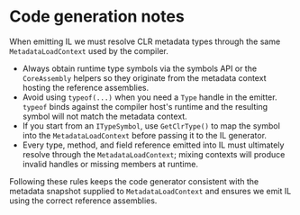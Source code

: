 # Code generation notes

When emitting IL we must resolve CLR metadata types through the same `MetadataLoadContext` used by the compiler.

- Always obtain runtime type symbols via the symbols API or the `CoreAssembly` helpers so they originate from the metadata context hosting the reference assemblies.
- Avoid using `typeof(...)` when you need a `Type` handle in the emitter. `typeof` binds against the compiler host's runtime and the resulting symbol will not match the metadata context.
- If you start from an `ITypeSymbol`, use `GetClrType()` to map the symbol into the `MetadataLoadContext` before passing it to the IL generator.
- Every type, method, and field reference emitted into IL must ultimately resolve through the `MetadataLoadContext`; mixing contexts will produce invalid handles or missing members at runtime.

Following these rules keeps the code generator consistent with the metadata snapshot supplied to `MetadataLoadContext` and ensures we emit IL using the correct reference assemblies.
